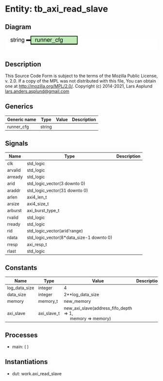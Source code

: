 # Entity: tb_axi_read_slave

## Diagram

![Diagram](tb_axi_read_slave.svg "Diagram")
## Description

This Source Code Form is subject to the terms of the Mozilla Public
License, v. 2.0. If a copy of the MPL was not distributed with this file,
You can obtain one at http://mozilla.org/MPL/2.0/.
Copyright (c) 2014-2021, Lars Asplund lars.anders.asplund@gmail.com
## Generics

| Generic name | Type   | Value | Description |
| ------------ | ------ | ----- | ----------- |
| runner_cfg   | string |       |             |
## Signals

| Name    | Type                                     | Description |
| ------- | ---------------------------------------- | ----------- |
| clk     | std_logic                                |             |
| arvalid | std_logic                                |             |
| arready | std_logic                                |             |
| arid    | std_logic_vector(3 downto 0)             |             |
| araddr  | std_logic_vector(31 downto 0)            |             |
| arlen   | axi4_len_t                               |             |
| arsize  | axi4_size_t                              |             |
| arburst | axi_burst_type_t                         |             |
| rvalid  | std_logic                                |             |
| rready  | std_logic                                |             |
| rid     | std_logic_vector(arid'range)             |             |
| rdata   | std_logic_vector(8*data_size-1 downto 0) |             |
| rresp   | axi_resp_t                               |             |
| rlast   | std_logic                                |             |
## Constants

| Name          | Type        | Value                                                                                                                                             | Description |
| ------------- | ----------- | ------------------------------------------------------------------------------------------------------------------------------------------------- | ----------- |
| log_data_size | integer     |  4                                                                                                                                                |             |
| data_size     | integer     |  2**log_data_size                                                                                                                                 |             |
| memory        | memory_t    |  new_memory                                                                                                                                       |             |
| axi_slave     | axi_slave_t |  new_axi_slave(address_fifo_depth => 1,<br><span style="padding-left:20px">                                                     memory => memory) |             |
## Processes
- main: (  )
## Instantiations

- dut: work.axi_read_slave
